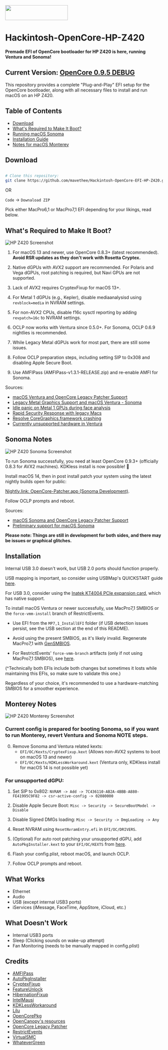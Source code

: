<img src="https://github.com/acidanthera/OpenCorePkg/blob/master/Docs/Logos/OpenCore_with_text_Small.png" width="200" height="48">

# Hackintosh-OpenCore-HP-Z420

**Premade EFI of OpenCore bootloader for HP Z420 is here, running Ventura and Sonoma!**

## Current Version: [OpenCore 0.9.5 DEBUG](https://github.com/acidanthera/OpenCorePkg/releases/tag/0.9.5)

This repository provides a complete "Plug-and-Play" EFI setup for the OpenCore bootloader, along with all necessary files to install and run macOS on an HP Z420.

## Table of Contents
- [Download](#download)
- [What's Required to Make It Boot?](#whats-required-to-make-it-boot)
- [Running macOS Sonoma](#sonoma-notes)
- [Installation Guide](#installation)
- [Notes for macOS Monterey](Notes/Monterey-NOTES.md)

## Download

```sh

# Clone this repository:
git clone https://github.com/mavethee/Hackintosh-OpenCore-EFI-HP-Z420.git && cd Hackintosh-OpenCore-EFI-HP-Z420
```

OR 

`Code` -> `Downaload ZIP`

Pick either MacPro6,1 or MacPro7,1 EFI depending for your likings, read below.

## What's Required to Make It Boot?

![HP Z420 Screenshot](Screenshots/HPZ420_Ventura.png)

1. For macOS 13 and newer, use OpenCore 0.8.3+ (latest recommended). **Avoid RSR updates as they don't work with Rosetta Cryptex.**

2. Native dGPUs with AVX2 support are recommended. For Polaris and Vega dGPUs, root patching is required, but Navi GPUs are not supported.

3. Lack of AVX2 requires CryptexFixup for macOS 13+.

4. For Metal 1 dGPUs (e.g., Kepler), disable mediaanalysisd using `revblock=media` in NVRAM settings.

5. For non-AVX2 CPUs, disable f16c sysctl reporting by adding `revpatch=16c` to NVRAM settings.

6. OCLP now works with Ventura since 0.5.0+. For Sonoma, OCLP 0.6.9 nightlies is recommended.

7. While Legacy Metal dGPUs work for most part, there are still some issues.

8. Follow OCLP preparation steps, including setting SIP to 0x308 and disabling Apple Secure Boot.

9. Use AMFIPass (AMFIPass-v1.3.1-RELEASE.zip) and re-enable AMFI for Sonoma.

Sources:
- [macOS Ventura and OpenCore Legacy Patcher Support](https://github.com/dortania/OpenCore-Legacy-Patcher/issues/998)
- [Legacy Metal Graphics Support and macOS Ventura - Sonoma](https://github.com/dortania/OpenCore-Legacy-Patcher/issues/1008)
- [Idle panic on Metal 1 GPUs during face analysis](https://github.com/dortania/OpenCore-Legacy-Patcher/pull/1013)
- [Rapid Security Response with legacy Macs](https://github.com/dortania/OpenCore-Legacy-Patcher/issues/1019)
- [Resolve CoreGraphics.framework crashing](https://github.com/dortania/OpenCore-Legacy-Patcher/commit/c0825ed24e98688ff430c30324f11b5c41840b8a)
- [Currently unsupported hardware in Ventura](https://dortania.github.io/OpenCore-Legacy-Patcher/VENTURA-DROP.html#currently-unsupported-broken-hardware-in-ventura)

## Sonoma Notes

![HP Z420 Sonoma Screenshot](Screenshots/HPZ420_Sonoma.png)

To run Sonoma successfully, you need at least OpenCore 0.9.3+ (officially 0.8.3 for AVX2 machines). KDKless install is now possible! 🎉

Install macOS 14, then in post install patch your system using the latest nightly builds open for public: 

[Nightly.link: OpenCore-Patcher.app (Sonoma Development)](https://nightly.link/dortania/OpenCore-Legacy-Patcher/workflows/build-app-wxpython/sonoma-development/OpenCore-Patcher.app%20%28GUI%29.zip).

Follow OCLP prompts and reboot.

Sources:
- [macOS Sonoma and OpenCore Legacy Patcher Support](https://github.com/dortania/OpenCore-Legacy-Patcher/issues/1076)
- [Preliminary support for macOS Sonoma](https://github.com/dortania/OpenCore-Legacy-Patcher/pull/1077)

**Please note: Things are still in development for both sides, and there may be issues or graphical glitches.**

## Installation

Internal USB 3.0 doesn't work, but USB 2.0 ports should function properly.

USB mapping is important, so consider using USBMap's QUICKSTART guide [here](https://github.com/corpnewt/USBMap/blob/master/README.md#quick-start).

For USB 3.0, consider using the [Inatek KT4004 PCIe expansion card](https://www.amazon.pl/Inateck-Karta-USB-porty-ExpresCard/dp/B00HJ1DULE?th=1), which has native support.

To install macOS Ventura or newer successfully, use MacPro7,1 SMBIOS or the `force-vmm-install` branch of RestrictEvents. 

- Use EFI from the `MP7,1_InstallEFI` folder (if USB detection issues persist, see the USB section at the end of this README).

- Avoid using the present SMBIOS, as it's likely invalid. Regenerate MacPro7,1 with [GenSMBIOS](https://github.com/corpnewt/GenSMBIOS).

- For RestrictEvents' `force-vmm-branch` artifacts (only if not using MacPro7,1 SMBIOS), see [here](https://github.com/acidanthera/RestrictEvents/actions/workflows/main.yml?query=branch%3Aforce-vmm-install).

(^Technically both EFIs include both changes but sometimes it losts while maintaining this EFIs, so make sure to validate this one.)

Regardless of your choice, it's recommended to use a hardware-matching SMBIOS for a smoother experience.

## Monterey Notes

![HP Z420 Monterey Screenshot](Screenshots/HPZ420_Monterey.png)

### Current config is prepared for booting Sonoma, so if you want to run Monterey, **revert Ventura and Sonoma NOTE steps.**

0. Remove Sonoma and Ventura related kexts:
   - `EFI/OC/Kexts/CryptexFixup.kext` (Allows non-AVX2 systems to boot on macOS 13 and newer)
   - `EFI/OC/Kexts/KDKLessWorkaround.kext` (Ventura only, KDKless install for macOS 14 is not possible yet)

### For unsupported dGPU:

1. Set SIP to 0x802: `NVRAM -> Add -> 7C436110-AB2A-4BBB-A880-FE41995C9F82 -> csr-active-config -> 02080000`

2. Disable Apple Secure Boot: `Misc -> Security -> SecureBootModel -> Disable`

3. Disable Signed DMGs loading: `Misc -> Security -> DmgLoading -> Any`

4. Reset NVRAM using `ResetNvramEntry.efi` in `EFI/OC/DRIVERS`.

5. (Optional) For auto root patching your unsupported dGPU, add `AutoPkgInstaller.kext` to your `EFI/OC/KEXTS` from [here](https://github.com/dortania/OpenCore-Legacy-Patcher/blob/main/payloads/Kexts/Acidanthera/AutoPkgInstaller-v1.0.2-DEBUG.zip).

6. Flash your config.plist, reboot macOS, and launch OCLP.

7. Follow OCLP prompts and reboot.

## What Works

- Ethernet
- Audio
- USB (except internal USB3 ports)
- iServices (iMessage, FaceTime, AppStore, iCloud, etc.)

## What Doesn't Work

- Internal USB3 ports
- Sleep (Clicking sounds on wake-up attempt)
- Fan Monitoring (needs to be manually mapped in config.plist)

## Credits

- [AMFIPass](https://github.com/dortania/OpenCore-Legacy-Patcher/blob/main/payloads/Kexts/Acidanthera/AMFIPass-v1.3.1-RELEASE.zip)
- [AutoPkgInstaller](https://github.com/dortania/OpenCore-Legacy-Patcher/blob/main/payloads/Kexts/Acidanthera/AutoPkgInstaller-v1.0.2-DEBUG.zip)
- [CryptexFixup](https://github.com/acidanthera/CryptexFixup/releases/)
- [FeatureUnlock](https://github.com/acidanthera/FeatureUnlock/releases/)
- [HibernationFixup](https://github.com/acidanthera/HibernationFixup/releases/)
- [IntelMausi](https://github.com/acidanthera/IntelMausi/releases/)
- [KDKLessWorkaround](https://github.com/dortania/OpenCore-Legacy-Patcher/blob/main/payloads/Kexts/Misc/KDKlessWorkaround-v1.0.0-DEBUG.zip)
- [Lilu](https://github.com/acidanthera/Lilu/releases/)
- [OpenCorePkg](https://github.com/acidanthera/OpenCorePkg/releases/)
- [OpenCanopy's resources](https://github.com/acidanthera/OcBinaryData)
- [OpenCore Legacy Patcher](https://github.com/dortania/OpenCore-Legacy-Patcher/releases/)
- [RestrictEvents](https://github.com/acidanthera/RestrictEvents/releases/)
- [VirtualSMC](https://github.com/acidanthera/VirtualSMC/releases/)
- [WhateverGreen](https://github.com/acidanthera/WhateverGreen/releases/)
